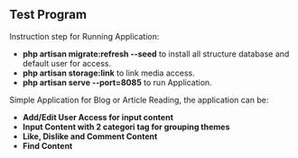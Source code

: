 ## Test Program

Instruction step for Running Application:

- **php artisan migrate:refresh --seed** to install all structure database and default user for access.
- **php artisan storage:link** to link media access.
- **php artisan serve --port=8085** to run Application.

Simple Application for Blog or Article Reading, the application can be:
- **Add/Edit User Access for input content**
- **Input Content with 2 categori tag for grouping themes**
- **Like, Dislike and Comment Content**
- **Find Content**